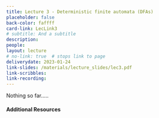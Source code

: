 ```yaml
---
title: Lecture 3 - Deterministic finite automata (DFAs)
placeholder: false
back-color: faffff
card-link: LecLink3
# subtitle: And a subtitle
description:
people:
layout: lecture
# no-link: true  # stops link to page 
deliverydate: 2023-01-24
link-slides: /materials/lecture_slides/lec3.pdf
link-scribbles:
link-recording:
---
```


Nothing so far.....

<h4>Additional Resources</h4>








